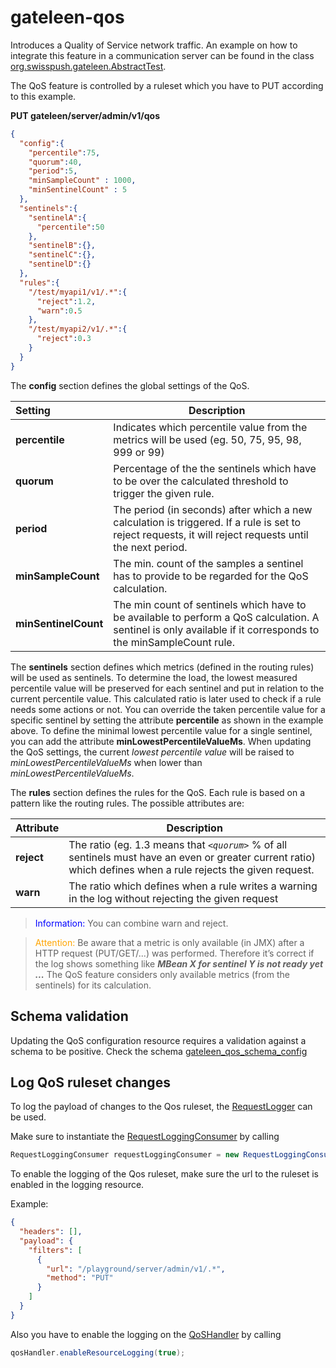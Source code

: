 # gateleen-qos
Introduces a Quality of Service network traffic.
An example on how to integrate this feature in a communication server can be found in the class [org.swisspush.gateleen.AbstractTest](../gateleen-test/src/test/java/org/swisspush/gateleen/AbstractTest.java).

The QoS feature is controlled by a ruleset which you have to PUT according to this example.

**PUT gateleen/server/admin/v1/qos**
```json
{
  "config":{
    "percentile":75,
    "quorum":40,
    "period":5,
    "minSampleCount" : 1000,
    "minSentinelCount" : 5
  },
  "sentinels":{
    "sentinelA":{
      "percentile":50
    },
    "sentinelB":{},
    "sentinelC":{},
    "sentinelD":{}
  },
  "rules":{
    "/test/myapi1/v1/.*":{
      "reject":1.2,
      "warn":0.5
    },
    "/test/myapi2/v1/.*":{
      "reject":0.3
    }
  }
}
```

The **config** section defines the global settings of the QoS.

| Setting              | Description                              |
|:---------------------| ---------------------------------------- |
| **percentile**       | Indicates which percentile value from the metrics will be used (eg. 50, 75, 95, 98, 999 or 99) |
| **quorum**           | Percentage of the the sentinels which have to be over the calculated threshold to trigger the given rule. |
| **period**           | The period (in seconds) after which a new calculation is triggered. If a rule is set to reject requests, it will reject requests until the next period. |
| **minSampleCount**   | The min. count of the samples a sentinel has to provide to be regarded for the QoS calculation. |
| **minSentinelCount** | The min count of sentinels which have to be available to perform a QoS calculation. A sentinel is only available if it corresponds to the minSampleCount rule. |

The **sentinels** section defines which metrics (defined in the routing rules) will be used as sentinels. To determine the load, the lowest measured percentile value will be preserved for each sentinel and put in relation to the current percentile value.
This calculated ratio is later used to check if a rule needs some actions or not. You can override the taken percentile value for a specific sentinel by setting the attribute **percentile** as shown in the example above.
To define the minimal lowest percentile value for a single sentinel, you can add the attribute **minLowestPercentileValueMs**. When updating the QoS settings,
the current _lowest percentile value_ will be raised to _minLowestPercentileValueMs_ when lower than _minLowestPercentileValueMs_.
 
The **rules** section defines the rules for the QoS. Each rule is based on a pattern like the routing rules. 
The possible attributes are:
 
| Attribute  | Description                              |
|:-----------| ---------------------------------------- |
| **reject** | The ratio (eg. 1.3 means that *`<quorum>`* % of all sentinels must have an even or greater current ratio) which defines when a rule rejects the given request.  |
| **warn**   | The ratio which defines when a rule writes a warning in the log without rejecting the given request  |


> <font color="blue">Information: </font> You can combine warn and reject.

> <font color="orange">Attention: </font> Be aware that a metric is only available (in JMX) after a HTTP request (PUT/GET/...) was performed. Therefore it’s correct if the log shows something like **_MBean X for sentinel Y is not ready yet ..._** The QoS feature considers only available metrics (from the sentinels) for its calculation.

## Schema validation
Updating the QoS configuration resource requires a validation against a schema to be positive. Check the schema [gateleen_qos_schema_config](src/main/resources/gateleen_qos_schema_config)
 
## Log QoS ruleset changes
To log the payload of changes to the Qos ruleset, the [RequestLogger](../gateleen-core/src/main/java/org/swisspush/gateleen/core/logging/RequestLogger.java) can be used.

Make sure to instantiate the [RequestLoggingConsumer](../gateleen-logging/src/main/java/org/swisspush/gateleen/logging/RequestLoggingConsumer.java) by calling
                                                                                                  
```java
RequestLoggingConsumer requestLoggingConsumer = new RequestLoggingConsumer(vertx, loggingResourceManager);
```

To enable the logging of the Qos ruleset, make sure the url to the ruleset is enabled in the logging resource.

Example:

```json
{
  "headers": [],
  "payload": {
    "filters": [
      {
        "url": "/playground/server/admin/v1/.*",
        "method": "PUT"
      }
    ]
  }
}
```
Also you have to enable the logging on the [QoSHandler](src/main/java/org/swisspush/gateleen/qos/QoSHandler.java) by calling
```java
qosHandler.enableResourceLogging(true);
```
